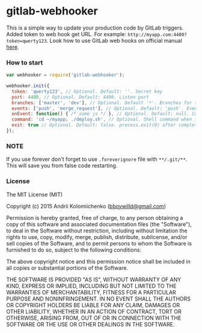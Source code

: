 # gitlab-webhooker

This is a simple way to update your production code by GitLab triggers.
Added token to web hook get URL. For example: `http://myapp.com:4400?token=qwerty123`. Look how to use GitLab web hooks on official manual [here](https://gitlab.com/gitlab-org/gitlab-ce/blob/master/doc/web_hooks/web_hooks.md).

### How to start

```javascript
var webhooker = require('gitlab-webhooker');

webhooker.init({
  token: 'qwerty123', // Optional. Default: ''. Secret key
  port: 4400, // Optional. Default: 4400. Listen port
  branches: ['master', 'dev'], // Optional. Default '*'. Branches for track
  events: ['push', 'merge_request'], // Optional. Default: 'push'. Event list for track
  onEvent: function() { /* some js */ }, // Optional. Default: null. Call before exec command
  command: 'cd ~/myapp; ./deploy.sh', // Optional. Shell command when triggered
  exit: true // Optional. Default: false. process.exit(0) after complete command (if you use Docker)
});
```

### NOTE

If you use forever don't forget to use `.foreverignore` file with `**/.git/**`.
This will save you from false code restarting.

### License

The MIT License (MIT)

Copyright (c) 2015 Andrii Kolomiichenko (bboywilld@gmail.com)

Permission is hereby granted, free of charge, to any person obtaining a copy
of this software and associated documentation files (the "Software"), to deal
in the Software without restriction, including without limitation the rights
to use, copy, modify, merge, publish, distribute, sublicense, and/or sell
copies of the Software, and to permit persons to whom the Software is
furnished to do so, subject to the following conditions:

The above copyright notice and this permission notice shall be included in all
copies or substantial portions of the Software.

THE SOFTWARE IS PROVIDED "AS IS", WITHOUT WARRANTY OF ANY KIND, EXPRESS OR
IMPLIED, INCLUDING BUT NOT LIMITED TO THE WARRANTIES OF MERCHANTABILITY,
FITNESS FOR A PARTICULAR PURPOSE AND NONINFRINGEMENT. IN NO EVENT SHALL THE
AUTHORS OR COPYRIGHT HOLDERS BE LIABLE FOR ANY CLAIM, DAMAGES OR OTHER
LIABILITY, WHETHER IN AN ACTION OF CONTRACT, TORT OR OTHERWISE, ARISING FROM,
OUT OF OR IN CONNECTION WITH THE SOFTWARE OR THE USE OR OTHER DEALINGS IN THE
SOFTWARE.
